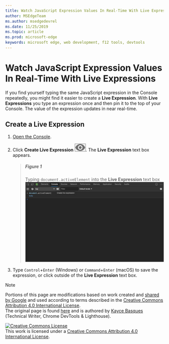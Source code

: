 ```yaml
---
title: Watch JavaScript Expression Values In Real-Time With Live Expressions
author: MSEdgeTeam
ms.author: msedgedevrel
ms.date: 11/25/2019
ms.topic: article
ms.prod: microsoft-edge
keywords: microsoft edge, web development, f12 tools, devtools
---
```

<!-- Copyright Kayce Basques 

   Licensed under the Apache License, Version 2.0 (the "License");
   you may not use this file except in compliance with the License.
   You may obtain a copy of the License at

       http://www.apache.org/licenses/LICENSE-2.0

   Unless required by applicable law or agreed to in writing, software
   distributed under the License is distributed on an "AS IS" BASIS,
   WITHOUT WARRANTIES OR CONDITIONS OF ANY KIND, either express or implied.
   See the License for the specific language governing permissions and
   limitations under the License.  -->





# Watch JavaScript Expression Values In Real-Time With Live Expressions   

  

If you find yourself typing the same JavaScript expression in the Console repeatedly, you might find it easier to create a **Live Expression**.  With **Live Expressions** you type an expression once and then pin it to the top of your Console.  The value of the expression updates in near real-time.  

## Create a Live Expression   

1.  [Open the Console][DevToolsConsoleReferenceOpenConsole].  
1.  Click **Create Live Expression** ![Create Live Expression][ImageCreateLiveExpressionIcon].  The **Live Expression** text box appears.  
    
    > ##### Figure 1  
    > Typing `document.activeElement` into the **Live Expression** text box  
    > ![Typing document.activeElement into the Live Expression text box][ImageLiveExpressionTextbox]  
    
1.  Type `Control`+`Enter` \(Windows\) or `Command`+`Enter` \(macOS\) to save the expression, or click outside of the **Live Expression** text box.  

 



<!-- image links -->  

[ImageCreateLiveExpressionIcon]: images/create-live-expression-icon.msft.png  

[ImageLiveExpressionTextbox]: images/console-create-live-expression.msft.png "Figure 1: Typing document.activeElement into the Live Expression text box"  

<!-- links -->  

[DevToolsConsoleReferenceOpenConsole]: reference.md#open-the-console "Open the Console - Console Reference"  

> [!NOTE]
> Portions of this page are modifications based on work created and [shared by Google][GoogleSitePolicies] and used according to terms described in the [Creative Commons Attribution 4.0 International License][CCA4IL].  
> The original page is found [here](https://developers.google.com/web/tools/chrome-devtools/console/live-expressions) and is authored by [Kayce Basques][KayceBasques] \(Technical Writer, Chrome DevTools & Lighthouse\).  

[![Creative Commons License][CCby4Image]][CCA4IL]  
This work is licensed under a [Creative Commons Attribution 4.0 International License][CCA4IL].  

[CCA4IL]: http://creativecommons.org/licenses/by/4.0  
[CCby4Image]: https://i.creativecommons.org/l/by/4.0/88x31.png  
[GoogleSitePolicies]: https://developers.google.com/terms/site-policies  
[KayceBasques]: https://developers.google.com/web/resources/contributors/kaycebasques  
